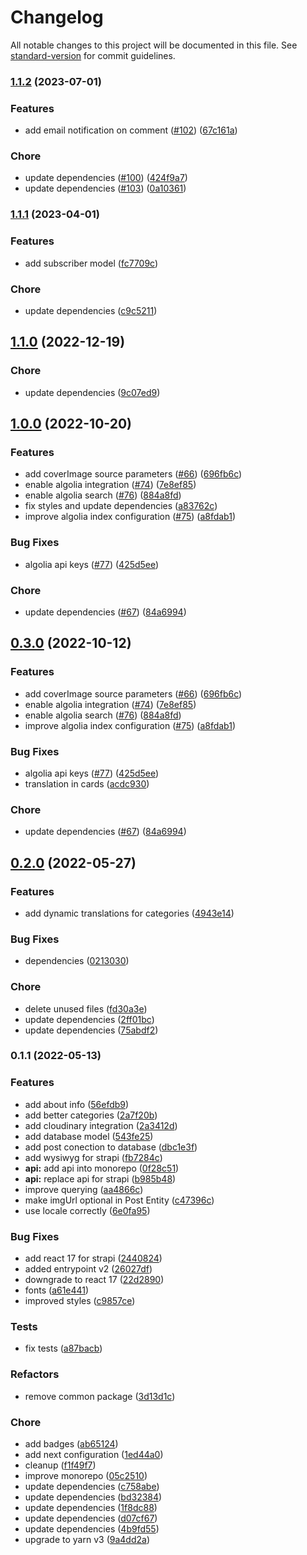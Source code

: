 # Changelog

All notable changes to this project will be documented in this file. See [standard-version](https://github.com/conventional-changelog/standard-version) for commit guidelines.

### [1.1.2](https://github.com/yisuses/whemotion/compare/@whe-api@1.1.1...@whe-api@1.1.2) (2023-07-01)


### Features

* add email notification on comment ([#102](https://github.com/yisuses/whemotion/issues/102)) ([67c161a](https://github.com/yisuses/whemotion/commit/67c161a0f51e49448e119c2961fa99357ad9d3c7))


### Chore

* update dependencies ([#100](https://github.com/yisuses/whemotion/issues/100)) ([424f9a7](https://github.com/yisuses/whemotion/commit/424f9a70785947fa08983dfedeb037d5558dc1b1))
* update dependencies ([#103](https://github.com/yisuses/whemotion/issues/103)) ([0a10361](https://github.com/yisuses/whemotion/commit/0a10361db17918f8c553399ff700b3fa1206938b))

### [1.1.1](https://github.com/yisuses/whemotion/compare/@whe-api@1.1.0...@whe-api@1.1.1) (2023-04-01)


### Features

* add subscriber model ([fc7709c](https://github.com/yisuses/whemotion/commit/fc7709c1ecee197ece8adcf0f78d887abf091270))


### Chore

* update dependencies ([c9c5211](https://github.com/yisuses/whemotion/commit/c9c52116ef50a0fd3f0dd8eabfdd65ef8a89bf5f))

## [1.1.0](https://github.com/yisuses/whemotion/compare/@whe-api@1.0.0...@whe-api@1.1.0) (2022-12-19)


### Chore

* update dependencies ([9c07ed9](https://github.com/yisuses/whemotion/commit/9c07ed9f3651d5891a3a73036252139d8dc2830f))

## [1.0.0](https://github.com/yisuses/whemotion/compare/@whe-api@0.2.0...@whe-api@1.0.0) (2022-10-20)


### Features

* add coverImage source parameters ([#66](https://github.com/yisuses/whemotion/issues/66)) ([696fb6c](https://github.com/yisuses/whemotion/commit/696fb6c66dd5931a4c4e5cab8ddc5bc462d40cc0))
* enable algolia integration ([#74](https://github.com/yisuses/whemotion/issues/74)) ([7e8ef85](https://github.com/yisuses/whemotion/commit/7e8ef859f5aa6481bc81cee470d6fecca30599bd))
* enable algolia search ([#76](https://github.com/yisuses/whemotion/issues/76)) ([884a8fd](https://github.com/yisuses/whemotion/commit/884a8fdb719086851bca31f5c2e4ccafb7fe4fb7))
* fix styles and update dependencies ([a83762c](https://github.com/yisuses/whemotion/commit/a83762c40adc45f7df208afcde31dea7c286aa15))
* improve algolia index configuration ([#75](https://github.com/yisuses/whemotion/issues/75)) ([a8fdab1](https://github.com/yisuses/whemotion/commit/a8fdab16a6c8729e3d0f0a60c1e10e4a3cf606c2))


### Bug Fixes

* algolia api keys ([#77](https://github.com/yisuses/whemotion/issues/77)) ([425d5ee](https://github.com/yisuses/whemotion/commit/425d5ee31b88f91f4840720c78a8202ff618e0d1))


### Chore

* update dependencies ([#67](https://github.com/yisuses/whemotion/issues/67)) ([84a6994](https://github.com/yisuses/whemotion/commit/84a69946542339a9dbbbf26b8b8b3d71311b6ed0))

## [0.3.0](https://github.com/yisuses/whemotion/compare/@whe-api@0.2.0...@whe-api@0.3.0) (2022-10-12)


### Features

* add coverImage source parameters ([#66](https://github.com/yisuses/whemotion/issues/66)) ([696fb6c](https://github.com/yisuses/whemotion/commit/696fb6c66dd5931a4c4e5cab8ddc5bc462d40cc0))
* enable algolia integration ([#74](https://github.com/yisuses/whemotion/issues/74)) ([7e8ef85](https://github.com/yisuses/whemotion/commit/7e8ef859f5aa6481bc81cee470d6fecca30599bd))
* enable algolia search ([#76](https://github.com/yisuses/whemotion/issues/76)) ([884a8fd](https://github.com/yisuses/whemotion/commit/884a8fdb719086851bca31f5c2e4ccafb7fe4fb7))
* improve algolia index configuration ([#75](https://github.com/yisuses/whemotion/issues/75)) ([a8fdab1](https://github.com/yisuses/whemotion/commit/a8fdab16a6c8729e3d0f0a60c1e10e4a3cf606c2))


### Bug Fixes

* algolia api keys ([#77](https://github.com/yisuses/whemotion/issues/77)) ([425d5ee](https://github.com/yisuses/whemotion/commit/425d5ee31b88f91f4840720c78a8202ff618e0d1))
* translation in cards ([acdc930](https://github.com/yisuses/whemotion/commit/acdc93020eb3b0c2d5c5407eefb08b3983ed1cb3))


### Chore

* update dependencies ([#67](https://github.com/yisuses/whemotion/issues/67)) ([84a6994](https://github.com/yisuses/whemotion/commit/84a69946542339a9dbbbf26b8b8b3d71311b6ed0))

## [0.2.0](https://github.com/yisuses/whemotion/compare/@whe-api@0.1.1...@whe-api@0.2.0) (2022-05-27)


### Features

* add dynamic translations for categories ([4943e14](https://github.com/yisuses/whemotion/commit/4943e140386afd91ff81ff69175781bf675928b8))


### Bug Fixes

* dependencies ([0213030](https://github.com/yisuses/whemotion/commit/02130307abc44d9529615b93794364618868a3df))


### Chore

* delete unused files ([fd30a3e](https://github.com/yisuses/whemotion/commit/fd30a3e156926813215565e08b5b1d694d8e0e92))
* update dependencies ([2ff01bc](https://github.com/yisuses/whemotion/commit/2ff01bcee4b73f71c5c67eb88c94efa7b572e2fe))
* update dependencies ([75abdf2](https://github.com/yisuses/whemotion/commit/75abdf23d1c2a4ccfa88a3c87e66e003533b9e21))

### 0.1.1 (2022-05-13)


### Features

* add about info ([56efdb9](https://github.com/yisuses/whemotion/commit/56efdb98b6d565fcca82c754900e8d869a04d11c))
* add better categories ([2a7f20b](https://github.com/yisuses/whemotion/commit/2a7f20bab46986fe8bb56e3dcf04cee058e2072e))
* add cloudinary integration ([2a3412d](https://github.com/yisuses/whemotion/commit/2a3412d51b752542a47d4e0c03719ca355455e83))
* add database model ([543fe25](https://github.com/yisuses/whemotion/commit/543fe2599d4b9f53082f9702390ad87712a12d05))
* add post conection to database ([dbc1e3f](https://github.com/yisuses/whemotion/commit/dbc1e3f314cb5ce087d4389d70ccbddbd477d16b))
* add wysiwyg for strapi ([fb7284c](https://github.com/yisuses/whemotion/commit/fb7284ce5cf39a33cf7f8d59e6a4662d64f5bcc7))
* **api:** add api into monorepo ([0f28c51](https://github.com/yisuses/whemotion/commit/0f28c51ef13581ce4c2399da52b45ce91b46fc39))
* **api:** replace api for strapi ([b985b48](https://github.com/yisuses/whemotion/commit/b985b48ce530e14c8644b0a25afe4f7ed5d2d152))
* improve querying ([aa4866c](https://github.com/yisuses/whemotion/commit/aa4866c40ced8b8bcc05e63a24874d137b812274))
* make imgUrl optional in Post Entity ([c47396c](https://github.com/yisuses/whemotion/commit/c47396cd6484eecc3b0689abbd8cfe66923c58d5))
* use locale correctly ([6e0fa95](https://github.com/yisuses/whemotion/commit/6e0fa95ef4ee066e9721ce54fe2ec29eab457f32))


### Bug Fixes

* add react 17 for strapi ([2440824](https://github.com/yisuses/whemotion/commit/24408241f7776c532d4bca295a86fc8dea8cc8ee))
* added entrypoint v2 ([26027df](https://github.com/yisuses/whemotion/commit/26027dfdc31e2c2d268c617bd90c8b07701e87f5))
* downgrade to react 17 ([22d2890](https://github.com/yisuses/whemotion/commit/22d289002add24674d3aa22487d02b985e36fab1))
* fonts ([a61e441](https://github.com/yisuses/whemotion/commit/a61e4417126821807078e3685fe3e154c739da37))
* improved styles ([c9857ce](https://github.com/yisuses/whemotion/commit/c9857ce3a2a4576e6f0029e279da0653e4d718c8))


### Tests

* fix tests ([a87bacb](https://github.com/yisuses/whemotion/commit/a87bacb7bcaff978228ceddb20c4be0b3c846380))


### Refactors

* remove common package ([3d13d1c](https://github.com/yisuses/whemotion/commit/3d13d1caaf7f8da5c1beecb4cebf759a2157c0cb))


### Chore

* add badges ([ab65124](https://github.com/yisuses/whemotion/commit/ab651241af952ed17541923607313851bd74bd95))
* add next configuration ([1ed44a0](https://github.com/yisuses/whemotion/commit/1ed44a0a492e2fe346e70630126644d728fb363b))
* cleanup ([f1f49f7](https://github.com/yisuses/whemotion/commit/f1f49f7cf353bb007e977c7df57e53f3b4fd97c6))
* improve monorepo ([05c2510](https://github.com/yisuses/whemotion/commit/05c25109d8b0195f0847012083b016fb35821f85))
* update dependencies ([c758abe](https://github.com/yisuses/whemotion/commit/c758abe493bfa2e77e21a060f034b2d76957c669))
* update dependencies ([bd32384](https://github.com/yisuses/whemotion/commit/bd32384c5182cd4502f5d3b840903ba148d199e2))
* update dependencies ([1f8dc88](https://github.com/yisuses/whemotion/commit/1f8dc880b257f05318ea977ad58355772f5caebd))
* update dependencies ([d07cf67](https://github.com/yisuses/whemotion/commit/d07cf670d7a30162956f9832c95b415667e6f3c3))
* update dependencies ([4b9fd55](https://github.com/yisuses/whemotion/commit/4b9fd5560a3d4156d529e46a9e38e0e28c411c74))
* upgrade to yarn v3 ([9a4dd2a](https://github.com/yisuses/whemotion/commit/9a4dd2acc4ff07b673a55a86de40bd370a26252d))
